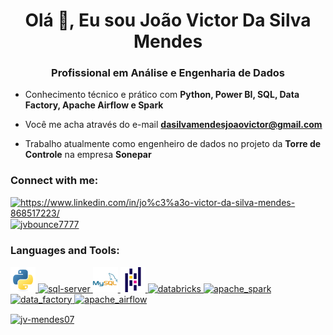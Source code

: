 <h1 align="center">Olá 👋, Eu sou João Victor Da Silva Mendes</h1>
<h3 align="center">Profissional em Análise e Engenharia de Dados</h3>

- Conhecimento técnico e prático com **Python, Power BI, SQL, Data Factory, Apache Airflow e Spark**

- Você me acha através do e-mail **dasilvamendesjoaovictor@gmail.com**

- Trabalho atualmente como engenheiro de dados no projeto da **Torre de Controle** na empresa **Sonepar**

<h3 align="left">Connect with me:</h3>
<p align="left">
<a href="https://linkedin.com/in/https://www.linkedin.com/in/jo%c3%a3o-victor-da-silva-mendes-868517223/" target="blank"><img align="center" src="https://raw.githubusercontent.com/rahuldkjain/github-profile-readme-generator/master/src/images/icons/Social/linked-in-alt.svg" alt="https://www.linkedin.com/in/jo%c3%a3o-victor-da-silva-mendes-868517223/" height="30" width="40" /></a>
<a href="https://instagram.com/jvbounce7777" target="blank"><img align="center" src="https://raw.githubusercontent.com/rahuldkjain/github-profile-readme-generator/master/src/images/icons/Social/instagram.svg" alt="jvbounce7777" height="30" width="40" /></a>
</p>

<h3 align="left">Languages and Tools:</h3>
<p align="left"> <a href="https://www.python.org" target="_blank" rel="noreferrer"> <img src="https://raw.githubusercontent.com/devicons/devicon/master/icons/python/python-original.svg" alt="python" width="40" height="40"/> </a> <a href="https://learn.microsoft.com/pt-br/sql/?view=sql-server-ver16" target="_blank" rel="noreferrer"> <img src="https://gist.githubusercontent.com/Eduardokopp/9e7872ba3ca293ee1e71362dc5edbb4f/raw/047773d458f688e485a26f6b9b0594457148cbdf/sql-server-icon.svg" alt="sql-server" width="40" height="40"/> </a> <a href="https://www.mysql.com/" target="_blank" rel="noreferrer"> <img src="https://raw.githubusercontent.com/devicons/devicon/master/icons/mysql/mysql-original-wordmark.svg" alt="mysql" width="40" height="40"/> </a> <a href="https://pandas.pydata.org/" target="_blank" rel="noreferrer"> <img src="https://raw.githubusercontent.com/devicons/devicon/2ae2a900d2f041da66e950e4d48052658d850630/icons/pandas/pandas-original.svg" alt="pandas" width="40" height="40"/> </a>
<a href="https://www.databricks.com/try-databricks?scid=7018Y000001Fi0cQAC&utm_medium=paid+search&utm_source=google&utm_campaign=19774681672&utm_adgroup=146097663825&utm_content=trial&utm_offer=try-databricks&utm_ad=665998512141&utm_term=databricks.com&gad_source=1&gclid=Cj0KCQiArrCvBhCNARIsAOkAGcVmdhOimKy61ZQNubevdQGPuKBfLok_wafmf0dZUqT1sZkKmAivbIYaAnZUEALw_wcB#account" target="_blank" rel="noreferrer"> <img src="https://seekvectorlogo.com/wp-content/uploads/2022/02/databricks-vector-logo-2022-small.png" alt="databricks" width="40" height="40"/> </a>
<a href="https://spark.apache.org/" target="_blank" rel="noreferrer"> <img src="https://upload.wikimedia.org/wikipedia/commons/f/f3/Apache_Spark_logo.svg" alt="apache_spark" width="40" height="40"/> </a>
<a href="https://learn.microsoft.com/en-us/azure/data-factory/" target="_blank" rel="noreferrer"> <img src="https://encrypted-tbn0.gstatic.com/images?q=tbn:ANd9GcTGKciSpHpTKxE0OFw-DEwkUsPzOUrjlS1ysXmo1_mktLcl9LDi3IwN26dnwbHaLidIeDk&usqp=CAU" alt="data_factory" width="40" height="40"/> </a>
<a href="https://airflow.apache.org/docs/" target="_blank" rel="noreferrer"> <img src="https://encrypted-tbn0.gstatic.com/images?q=tbn:ANd9GcQMLh0LACMHKxVuDHLpBPe58gx8Fl-LX1S0SfzyxOEd9Oyxa6qhcq3kYj44-yj5HabhX2Q&usqp=CAU" alt="apache_airflow" width="40" height="40"/>
<p><img align="center" src="https://github-readme-stats.vercel.app/api/top-langs?username=jv-mendes07&show_icons=true&locale=en&layout=compact" alt="jv-mendes07" /></p>


<!---
- 👋 Hi, I’m @jv-mendes07
- 👀 I’m interested in ...
- 🌱 I’m currently learning ...
- 💞️ I’m looking to collaborate on ...
- 📫 How to reach me ...
jv-mendes07/jv-mendes07 is a ✨ special ✨ repository because its `README.md` (this file) appears on your GitHub profile.
You can click the Preview link to take a look at your changes.
--->
